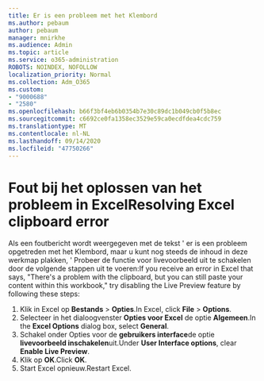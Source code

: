 ```yaml
---
title: Er is een probleem met het Klembord
ms.author: pebaum
author: pebaum
manager: mnirkhe
ms.audience: Admin
ms.topic: article
ms.service: o365-administration
ROBOTS: NOINDEX, NOFOLLOW
localization_priority: Normal
ms.collection: Adm_O365
ms.custom:
- "9000688"
- "2580"
ms.openlocfilehash: b66f3bf4eb6b0354b7e30c89dc1b049cb0f5b8ec
ms.sourcegitcommit: c6692ce0fa1358ec3529e59ca0ecdfdea4cdc759
ms.translationtype: MT
ms.contentlocale: nl-NL
ms.lasthandoff: 09/14/2020
ms.locfileid: "47750266"
---
```

# <a name="resolving-excel-clipboard-error"></a><span data-ttu-id="98ac3-102">Fout bij het oplossen van het probleem in Excel</span><span class="sxs-lookup"><span data-stu-id="98ac3-102">Resolving Excel clipboard error</span></span>

<span data-ttu-id="98ac3-103">Als een foutbericht wordt weergegeven met de tekst ' er is een probleem opgetreden met het Klembord, maar u kunt nog steeds de inhoud in deze werkmap plakken, ' Probeer de functie voor livevoorbeeld uit te schakelen door de volgende stappen uit te voeren:</span><span class="sxs-lookup"><span data-stu-id="98ac3-103">If you receive an error in Excel that says, "There's a problem with the clipboard, but you can still paste your content within this workbook," try disabling the Live Preview feature by following these steps:</span></span>

1. <span data-ttu-id="98ac3-104">Klik in Excel op **Bestands**  >  **Opties**.</span><span class="sxs-lookup"><span data-stu-id="98ac3-104">In Excel, click **File** > **Options**.</span></span>
3. <span data-ttu-id="98ac3-105">Selecteer in het dialoogvenster **Opties voor Excel** de optie **Algemeen**.</span><span class="sxs-lookup"><span data-stu-id="98ac3-105">In the **Excel Options** dialog box, select **General**.</span></span>
4. <span data-ttu-id="98ac3-106">Schakel onder Opties voor de **gebruikers interface**de optie **livevoorbeeld inschakelen**uit.</span><span class="sxs-lookup"><span data-stu-id="98ac3-106">Under **User Interface options**, clear **Enable Live Preview**.</span></span>
5. <span data-ttu-id="98ac3-107">Klik op **OK**.</span><span class="sxs-lookup"><span data-stu-id="98ac3-107">Click **OK**.</span></span>
6. <span data-ttu-id="98ac3-108">Start Excel opnieuw.</span><span class="sxs-lookup"><span data-stu-id="98ac3-108">Restart Excel.</span></span>
